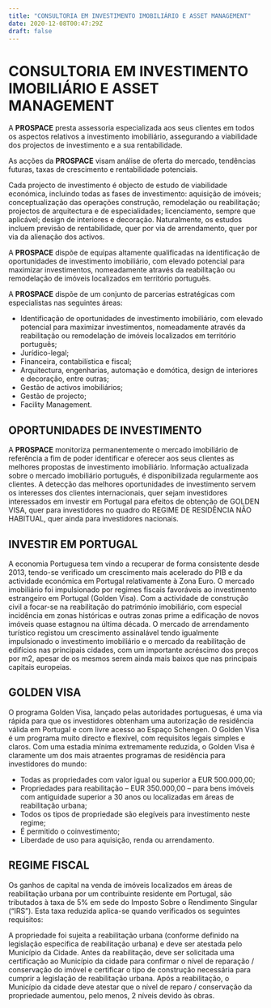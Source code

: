 ```yaml
---
title: "CONSULTORIA EM INVESTIMENTO IMOBILIÁRIO E ASSET MANAGEMENT"
date: 2020-12-08T00:47:29Z
draft: false
---
```


# CONSULTORIA EM INVESTIMENTO IMOBILIÁRIO E ASSET MANAGEMENT

 

A **PROSPACE** presta assessoria especializada aos seus clientes em todos os aspectos relativos a investimento imobiliário, assegurando a viabilidade dos projectos de investimento e a sua rentabilidade.

As acções da **PROSPACE** visam análise de oferta do mercado, tendências futuras, taxas de crescimento e rentabilidade potenciais.

Cada projecto de investimento é objecto de estudo de viabilidade económica, incluindo todas as fases de investimento: aquisição de imóveis; conceptualização das operações construção, remodelação ou reabilitação; projectos de arquitectura e de especialidades; licenciamento, sempre que aplicável; design de interiores e decoração. Naturalmente, os estudos incluem previsão de rentabilidade, quer por via de arrendamento, quer por via da alienação dos activos.

A **PROSPACE** dispõe de equipas altamente qualificadas na identificação de oportunidades de investimento imobiliário, com elevado potencial para maximizar investimentos, nomeadamente através da reabilitação ou remodelação de imóveis localizados em território português.

A **PROSPACE** dispõe de um conjunto de parcerias estratégicas com especialistas nas seguintes áreas:

* Identificação de oportunidades de investimento imobiliário, com elevado potencial para maximizar investimentos, nomeadamente através da reabilitação ou remodelação de imóveis localizados em território português;
* Jurídico-legal;
* Financeira, contabilística e fiscal;
* Arquitectura, engenharias, automação e domótica, design de interiores e decoração, entre outras;
* Gestão de activos imobiliários;
* Gestão de projecto;
* Facility Management.

 
## OPORTUNIDADES DE INVESTIMENTO

A **PROSPACE** monitoriza permanentemente o mercado imobiliário de referência a fim de poder identificar e oferecer aos seus clientes as melhores propostas de investimento imobiliário.
Informação actualizada sobre o mercado imobiliário português, é disponibilizada regularmente aos clientes.
A detecção das melhores oportunidades de investimento servem os interesses dos clientes internacionais, quer sejam investidores interessados em investir em Portugal para efeitos de obtenção de GOLDEN VISA, quer para investidores no quadro do REGIME DE RESIDÊNCIA NÃO HABITUAL, quer ainda para investidores nacionais.

 
## INVESTIR EM PORTUGAL

A economia Portuguesa tem vindo a recuperar de forma consistente desde 2013, tendo-se verificado um crescimento mais acelerado do PIB e da actividade económica em Portugal relativamente à Zona Euro.
O mercado imobiliário foi impulsionado por regimes fiscais favoráveis ao investimento estrangeiro em Portugal (Golden Visa). Com a actividade de construção civil a focar-se na reabilitação do património imobiliário, com especial incidência em zonas históricas e outras zonas prime a edificação de novos imóveis quase estagnou na última década.
O mercado de arrendamento turístico registou um crescimento assinalável tendo igualmente impulsionado o investimento imobiliário e o mercado da reabilitação de edifícios nas principais cidades, com um importante acréscimo dos preços por m2, apesar de os mesmos serem ainda mais baixos que nas principais capitais europeias.

 
## GOLDEN VISA

O programa Golden Visa, lançado pelas autoridades portuguesas, é uma via rápida para que os investidores obtenham uma autorização de residência válida em Portugal e com livre acesso ao Espaço Schengen.
O Golden Visa é um programa muito directo e flexível, com requisitos legais simples e claros. Com uma estadia mínima extremamente reduzida, o Golden Visa é claramente um dos mais atraentes programas de residência para investidores do mundo:

* Todas as propriedades com valor igual ou superior a EUR 500.000,00;
* Propriedades para reabilitação – EUR 350.000,00 – para bens imóveis com antiguidade superior a 30 anos ou localizadas em áreas de reabilitação urbana;
* Todos os tipos de propriedade são elegíveis para investimento neste regime;
* É permitido o coinvestimento;
* Liberdade de uso para aquisição, renda ou arrendamento.

 
## REGIME FISCAL

Os ganhos de capital na venda de imóveis localizados em áreas de reabilitação urbana por um contribuinte residente em Portugal, são tributados à taxa de 5% em sede do Imposto Sobre o Rendimento Singular (“IRS”). Esta taxa reduzida aplica-se quando verificados os seguintes requisitos:

A propriedade foi sujeita a reabilitação urbana (conforme definido na legislação específica de reabilitação urbana) e deve ser atestada pelo Município da Cidade.
Antes da reabilitação, deve ser solicitada uma certificação ao Município da cidade para confirmar o nível de reparação / conservação do imóvel e certificar o tipo de construção necessária para cumprir a legislação de reabilitação urbana.
Após a reabilitação, o Município da cidade deve atestar que o nível de reparo / conservação da propriedade aumentou, pelo menos, 2 níveis devido às obras.
